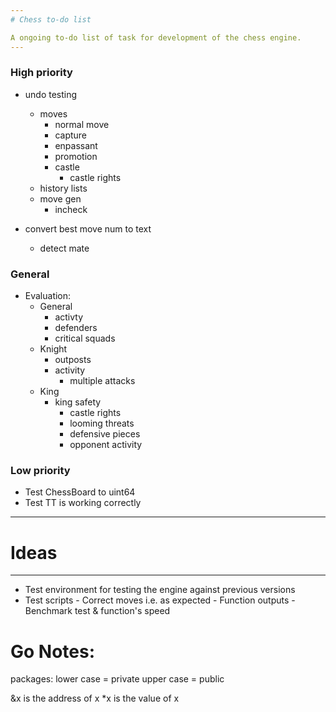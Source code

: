 ```yaml
---
# Chess to-do list

A ongoing to-do list of task for development of the chess engine.
---
```


### High priority

- undo testing

  - moves
    - normal move
    - capture
    - enpassant
    - promotion
    - castle
      - castle rights
  - history lists
  - move gen
    - incheck

- convert best move num to text
  - detect mate

### General

- Evaluation:
  - General
    - activty
    - defenders
    - critical squads
  - Knight
    - outposts
    - activity
      - multiple attacks
  - King
    - king safety
      - castle rights
      - looming threats
      - defensive pieces
      - opponent activity

### Low priority

- Test ChessBoard to uint64
- Test TT is working correctly

---

# Ideas

---

- Test environment for testing the engine against previous versions
- Test scripts - Correct moves i.e. as expected - Function outputs - Benchmark test & function's speed

# Go Notes:

packages:
lower case = private
upper case = public

&x is the address of x
\*x is the value of x
